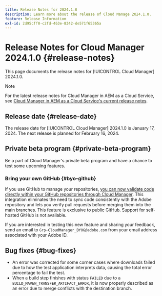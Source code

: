 ```yaml
---
title: Release Notes for 2024.1.0
description: Learn more about the release of Cloud Manage 2024.1.0.
feature: Release Information
exl-id: 2d95cff0-c2fd-463e-8342-de571f65365a
---
```

# Release Notes for Cloud Manager 2024.1.0 {#release-notes}

This page documents the release notes for [!UICONTROL Cloud Manager] 2024.1.0.

>[!NOTE]
>
>For the latest release notes for Cloud Manager in AEM as a Cloud Service, see [Cloud Manager in AEM as a Cloud Service's current release notes](https://experienceleague.adobe.com/en/docs/experience-manager-cloud-service/content/release-notes/cloud-manager/current).

## Release date {#release-date}

The release date for [!UICONTROL Cloud Manager] 2024.1.0 is January 17, 2024. The next release is planned for February 16, 2024.

## Private beta program {#private-beta-program}

Be a part of Cloud Manager's private beta program and have a chance to test some upcoming features.

### Bring your own GitHub {#byo-github}

If you use GitHub to manage your repositories, [you can now validate code directly within your GitHub repositories through Cloud Manager](/help/managing-code/private-repositories.md). This integration eliminates the need to sync code consistently with the Adobe repository and lets you verify pull requests before merging them into the main branches. This feature is exclusive to public GitHub. Support for self-hosted GitHub is not available.

If you are interested in testing this new feature and sharing your feedback, send an email to `Grp-CloudManager_BYOG@adobe.com` from your email address associated with your Adobe ID.

## Bug fixes {#bug-fixes}

* An error was corrected for some corner cases where downloads failed due to how the test application interprets data, causing the total error percentage to fail the test.
* When a build step finishes with status `FAILED` due to a `BUILD_MAVEN_TRANSFER_ARTIFACT_ERROR`, it is now properly described as an error due to merge conflicts with the destination branch.
